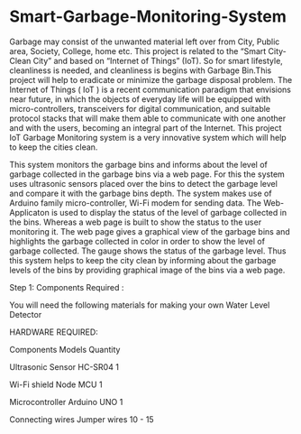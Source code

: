 # Smart-Garbage-Monitoring-System

Garbage may consist of the unwanted material left over from City, Public area, Society, College, home etc. This project is related to the “Smart City- Clean City” and based on “Internet of Things” (IoT). So for smart lifestyle, cleanliness is needed, and cleanliness is begins with Garbage Bin.This project will help to eradicate or minimize the garbage disposal problem. The Internet of Things ( IoT ) is a recent communication paradigm that envisions near future, in which the objects of everyday life will be equipped with micro-controllers, transceivers for digital communication, and suitable protocol stacks that will make them able to communicate with one another and with the users, becoming an integral part of the Internet. This project IoT Garbage Monitoring system is a very innovative system which will help to keep the cities clean.

This system monitors the garbage bins and informs about the level of garbage collected in the garbage bins via a web page. For this the system uses ultrasonic sensors placed over the bins to detect the garbage level and compare it with the garbage bins depth. The system makes use of Arduino family micro-controller, Wi-Fi modem for sending data. The Web-Applicaton is used to display the status of the level of garbage collected in the bins. Whereas a web page is built to show the status to the user monitoring it. The web page gives a graphical view of the garbage bins and highlights the garbage collected in color in order to show the level of garbage collected. The gauge shows the status of the garbage level. Thus this system helps to keep the city clean by informing about the garbage levels of the bins by providing graphical image of the bins via a web page.

Step 1: Components Required :

You will need the following materials for making your own Water Level Detector

HARDWARE REQUIRED:

Components                    Models             Quantity

Ultrasonic Sensor             HC-SR04               1

Wi-Fi shield                  Node MCU              1

Microcontroller               Arduino UNO           1

Connecting wires              Jumper wires          10 - 15
